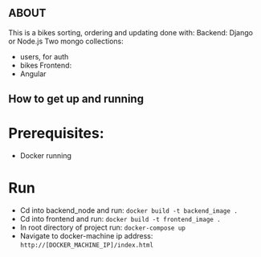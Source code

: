 ## ABOUT ##
This is a bikes sorting, ordering and updating done with:
Backend:
Django or Node.js
Two mongo collections:
- users, for auth
- bikes
Frontend:
- Angular

## How to get up and running ##
# Prerequisites:
* Docker running

# Run
* Cd into backend_node and run: `docker build -t backend_image .`
* Cd into frontend and run: `docker build -t frontend_image .`
* In root directory of project run: `docker-compose up`
* Navigate to docker-machine ip address: `http://[DOCKER_MACHINE_IP]/index.html`
